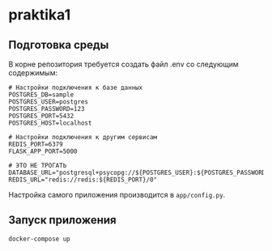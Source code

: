 # praktika1

## Подготовка среды

В корне репозитория требуется создать файл .env со следующим содержимым:

```dotenv
# Настройки подключения к базе данных
POSTGRES_DB=sample
POSTGRES_USER=postgres
POSTGRES_PASSWORD=123
POSTGRES_PORT=5432
POSTGRES_HOST=localhost

# Настройки подключения к другим сервисам
REDIS_PORT=6379
FLASK_APP_PORT=5000

# ЭТО НЕ ТРОГАТЬ
DATABASE_URL="postgresql+psycopg://${POSTGRES_USER}:${POSTGRES_PASSWORD}@${POSTGRES_HOST}:${POSTGRES_PORT}/${POSTGRES_DB}"
REDIS_URL="redis://redis:${REDIS_PORT}/0"
```

Настройка самого приложения производится в `app/config.py`.

## Запуск приложения

```shell
docker-compose up
```